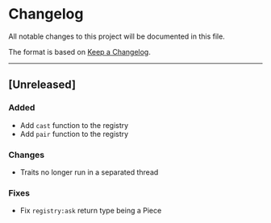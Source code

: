 # Changelog

All notable changes to this project will be documented in this file.

The format is based on [Keep a Changelog](https://keepachangelog.com/en/1.0.0/).

--------------------------------------------------------------------------------

## [Unreleased]

### Added

- Add `cast` function to the registry
- Add `pair` function to the registry

### Changes

- Traits no longer run in a separated thread

### Fixes 

- Fix `registry:ask` return type being a Piece